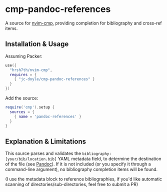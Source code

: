 # cmp-pandoc-references

A source for [nvim-cmp](https://github.com/hrsh7th/nvim-cmp), providing completion for bibliography and cross-ref items.

## Installation & Usage

Assuming Packer:

``` lua
use({
  "hrsh7th/nvim-cmp",
  requires = {
    { "jc-doyle/cmp-pandoc-references" }
  }
})
```

Add the source:

``` lua
require('cmp').setup {
  sources = {
    { name = 'pandoc-references' }
  }
}
```

## Explanation & Limitations

This source parses and validates the `bibliography: [your/bib/location.bib]` YAML metadata field, to determine the destination of the file (see [Pandoc](https://pandoc.org/MANUAL.html#specifying-bibliographic-data)). If it is not included (or you specify it through a command-line argument), no bibliography completion items will be found.

(I use the metadata block to reference bibliographies, if you'd like automatic scanning of directories/sub-directories, feel free to submit a PR)



